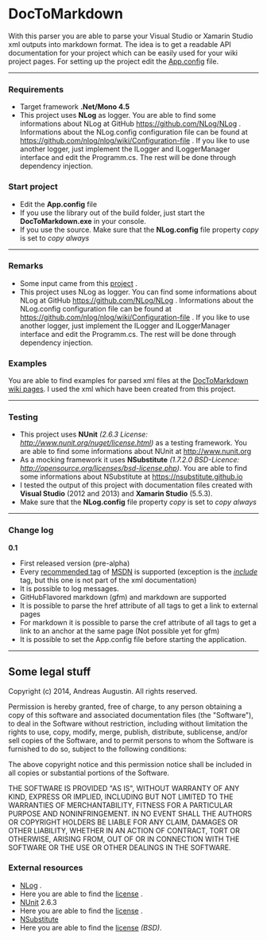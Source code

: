 DocToMarkdown
=============
With this parser you are able to parse your Visual Studio or Xamarin Studio xml outputs into markdown format.
The idea is to get a readable API documentation for your project which can be easily used for your wiki project pages. For setting up the project edit the [App.config](https://github.com/AndreasAugustin/DocToMarkdown/blob/master/src/DocToMarkdown/App.config) file.
 
--- 
### Requirements ###
- Target framework **.Net/Mono 4.5**
- This project uses **NLog** as logger. You are able to find some informations about NLog at GitHub https://github.com/NLog/NLog . Informations about the NLog.config configuration file can be found at https://github.com/nlog/nlog/wiki/Configuration-file . If you like to use another logger, just implement the ILogger and ILoggerManager interface and edit the Programm.cs. The rest will be done through dependency injection.

### Start project ###
- Edit the **App.config** file
- If you use the library out of the build folder, just start the **DocToMarkdown.exe** in your console.
- If you use the source. Make sure that the **NLog.config** file property *copy* is set to *copy always*

---
### Remarks ###

- Some input came from this [project](https://gist.github.com/lontivero/593fc51f1208555112e0) .
- This project uses NLog as logger. You can find some informations about NLog at GitHub https://github.com/NLog/NLog .   Informations about the NLog.config configuration file can be found at https://github.com/nlog/nlog/wiki/Configuration-file  . If you like to use another logger, just implement the ILogger and ILoggerManager interface and edit the Programm.cs. The rest will be done through dependency injection.


### Examples ###
You are able to find examples for parsed xml files at the [DocToMarkdown wiki pages](https://github.com/AndreasAugustin/DocToMarkdown/wiki). I used the xml which have been created from this project.

---
### Testing ###
- This project uses **NUnit** *(2.6.3 License: http://www.nunit.org/nuget/license.html)* as a testing framework. You are able to find some informations about NUnit at http://www.nunit.org
- As a mocking framework it uses **NSubstitute** *(1.7.2.0 BSD-Licence: http://opensource.org/licenses/bsd-license.php)*. You are able to find some informations about NSubstitute at https://nsubstitute.github.io
- I tested the output of this project with documentation files created with **Visual Studio** (2012 and 2013) and **Xamarin Studio** (5.5.3).
- Make sure that the **NLog.config** file property *copy* is set to *copy always*

---
### Change log ###
**0.1**
- First released version (pre-alpha)
- Every [recommended tag](http://msdn.microsoft.com/en-us/library/5ast78ax.aspx) of [MSDN](http://msdn.microsoft.com/en-us) is supported (exception is the [*include*](http://msdn.microsoft.com/en-us/library/9h8dy30z.aspx) tag, but this one is not part of the xml documentation)
- It is possible to log messages.
- GitHubFlavored markdown (gfm) and markdown are supported
- It is possible to parse the href attribute of all tags to get a link to external pages
- For markdown it is possible to parse the cref attribute of all tags to get a link to an anchor at the same page (Not possible yet for gfm)
- It is possible to set the App.config file before starting the application.


---
## Some legal stuff ##

Copyright (c) 2014, Andreas Augustin. All rights reserved.

Permission is hereby granted, free of charge, to any person obtaining a copy
of this software and associated documentation files (the "Software"), to deal
in the Software without restriction, including without limitation the rights
to use, copy, modify, merge, publish, distribute, sublicense, and/or sell
copies of the Software, and to permit persons to whom the Software is
furnished to do so, subject to the following conditions:

The above copyright notice and this permission notice shall be included in all
copies or substantial portions of the Software.

THE SOFTWARE IS PROVIDED "AS IS", WITHOUT WARRANTY OF ANY KIND, EXPRESS OR
IMPLIED, INCLUDING BUT NOT LIMITED TO THE WARRANTIES OF MERCHANTABILITY,
FITNESS FOR A PARTICULAR PURPOSE AND NONINFRINGEMENT. IN NO EVENT SHALL THE
AUTHORS OR COPYRIGHT HOLDERS BE LIABLE FOR ANY CLAIM, DAMAGES OR OTHER
LIABILITY, WHETHER IN AN ACTION OF CONTRACT, TORT OR OTHERWISE, ARISING FROM,
OUT OF OR IN CONNECTION WITH THE SOFTWARE OR THE USE OR OTHER DEALINGS IN THE
SOFTWARE.

### External resources ###
- [NLog](https://github.com/NLog/NLog) .
 - Here you are able to find the [license](https://github.com/NLog/NLog/blob/master/LICENSE.txt) .
- [NUnit](http://www.nunit.org) 2.6.3
 - Here you are able to find the [license](http://www.nunit.org/nuget/license.html) .
- [NSubstitute](https://nsubstitute.github.io)
 - Here you are able to find the [license](http://opensource.org/licenses/bsd-license.php) *(BSD)*.
